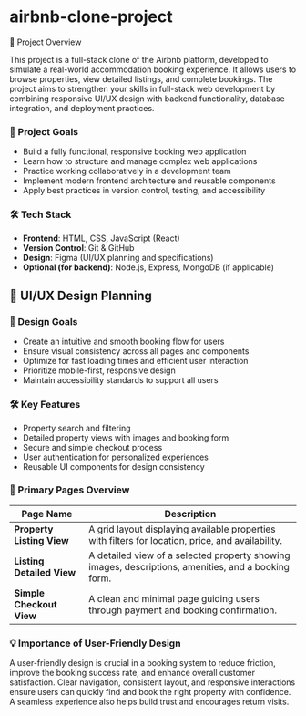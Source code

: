 ﻿# airbnb-clone-project

 📝 Project Overview

This project is a full-stack clone of the Airbnb platform, developed to simulate a real-world accommodation booking experience. It allows users to browse properties, view detailed listings, and complete bookings. The project aims to strengthen your skills in full-stack web development by combining responsive UI/UX design with backend functionality, database integration, and deployment practices.

### 🎯 Project Goals
- Build a fully functional, responsive booking web application
- Learn how to structure and manage complex web applications
- Practice working collaboratively in a development team
- Implement modern frontend architecture and reusable components
- Apply best practices in version control, testing, and accessibility

### 🛠 Tech Stack
- **Frontend**: HTML, CSS, JavaScript (React)
- **Version Control**: Git & GitHub
- **Design**: Figma (UI/UX planning and specifications)
- **Optional (for backend)**: Node.js, Express, MongoDB (if applicable)

## 🎨 UI/UX Design Planning

### 🧭 Design Goals

- Create an intuitive and smooth booking flow for users
- Ensure visual consistency across all pages and components
- Optimize for fast loading times and efficient user interaction
- Prioritize mobile-first, responsive design
- Maintain accessibility standards to support all users

### 🛠 Key Features

- Property search and filtering
- Detailed property views with images and booking form
- Secure and simple checkout process
- User authentication for personalized experiences
- Reusable UI components for design consistency

### 📄 Primary Pages Overview

| Page Name              | Description                                                                 |
|------------------------|-----------------------------------------------------------------------------|
| **Property Listing View**  | A grid layout displaying available properties with filters for location, price, and availability. |
| **Listing Detailed View**  | A detailed view of a selected property showing images, descriptions, amenities, and a booking form. |
| **Simple Checkout View**   | A clean and minimal page guiding users through payment and booking confirmation. |

### 💡 Importance of User-Friendly Design

A user-friendly design is crucial in a booking system to reduce friction, improve the booking success rate, and enhance overall customer satisfaction. Clear navigation, consistent layout, and responsive interactions ensure users can quickly find and book the right property with confidence. A seamless experience also helps build trust and encourages return visits.
